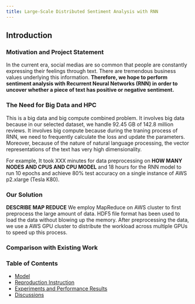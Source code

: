```yaml
---
title: Large-Scale Distributed Sentiment Analysis with RNN
---
```

## Introduction

### Motivation and Project Statement

In the current era, social medias are so common that people are constantly expressing their feelings through text. There are tremendous business values underlying this information. **Therefore, we hope to perform sentiment analysis with Recurrent Neural Networks (RNN) in order to uncover whether a piece of text has positive or negative sentiment.** 


### The Need for Big Data and HPC

This is a big data and big compute combined problem. It involves big data because in our selected dataset, we handle 92.45 GB of 142.8 million reviews. It involves big compute because during the traning process of RNN, we need to frequently calculate the loss and update the parameters. Moreover, because of the nature of natural language processing, the vector representations of the text has very high dimensionality.

For example, It took XXX minutes for data preprocessing on **HOW MANY NODES AND CPUS AND CPU MODEL** and 18 hours for the RNN model to run 10 epochs and achieve 80% test accuracy on a single instance of AWS p2.xlarge (Tesla K80).

### Our Solution

**DESCRIBE MAP REDUCE** We employ MapReduce on AWS cluster to first preprocess the large amount of data. HDF5 file format has been used to load the data without blowing up the memory. After preprocessing the data, we use a AWS GPU cluster to distribute the workload across multiple GPUs to speed up this process. 

### Comparison with Existing Work



### Table of Contents

- [Model](http://sophieyanzhao.github.io/model)
- [Reproduction Instruction](http://sophieyanzhao.github.io/reproduction)
- [Experiments and Performance Results](http://sophieyanzhao.github.io/performance)
- [Discussions](http://sophieyanzhao.github.io/discussion)
